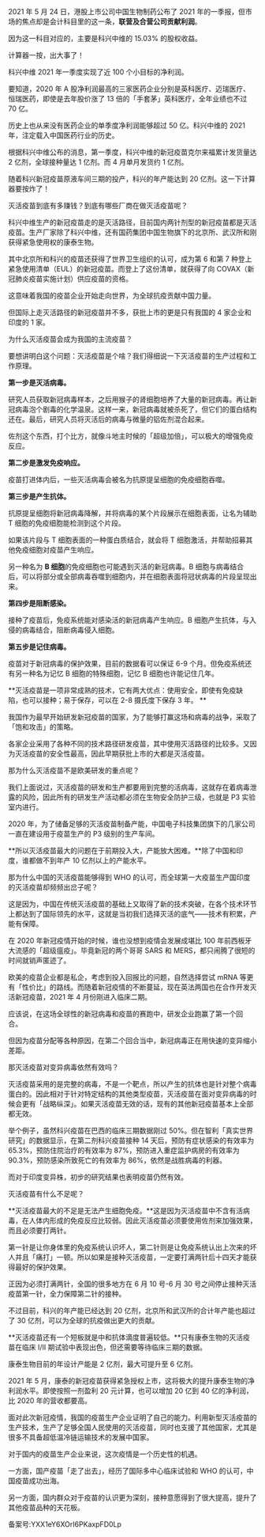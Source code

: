 2021 年 5 月 24 日，港股上市公司中国生物制药公布了 2021 年的一季报，但市场的焦点却是会计科目里的这一条，**联营及合营公司贡献利润**。

因为这一科目对应的，主要是科兴中维的 15.03\% 的股权收益。 

计算器一按，出大事了！

科兴中维 2021 年一季度实现了近 100 个小目标的净利润。

要知道，2020 年 A 股净利润最高的三家医药企业分别是英科医疗、迈瑞医疗、恒瑞医药，即使是去年股价涨了 13 倍的「手套茅」英科医疗，全年业绩也不过 70 亿。

历史上也从来没有医药企业的单季度净利润能够超过 50 亿。科兴中维的 2021 年，注定载入中国医药行业的历史。 

根据科兴中维公布的消息，第一季度，科兴中维的新冠疫苗克尔来福累计发货量达 2 亿剂，全球接种量达 1 亿剂。而 4 月单月发货约 1 亿剂。

随着科兴新冠疫苗原液车间三期的投产，科兴的年产能达到 20 亿剂。这一下计算器要按炸了！ 

灭活疫苗到底有多赚钱？到底有哪些厂商在做灭活疫苗呢？ 

科兴中维生产的新冠疫苗走的是灭活路径，目前国内两针剂型的新冠疫苗都是灭活疫苗。生产厂家除了科兴中维，还有国药集团中国生物旗下的北京所、武汉所和刚获得紧急使用权的康泰生物。 

其中北京所和科兴的疫苗还获得了世界卫生组织的认可，成为第 6 和第 7 种登上紧急使用清单（EUL）的新冠疫苗。而登上了这份清单，就获得了向 COVAX（新冠肺炎疫苗实施计划）供应疫苗的资格。

这意味着我国的疫苗企业开始走向世界，为全球抗疫贡献中国力量。 

但国际上走灭活路径的新冠疫苗并不多，获批上市的更是只有我国的 4 家企业和印度的 1 家。 

为什么灭活疫苗会成为我国的主流疫苗？ 

要想讲明白这个问题：灭活疫苗是个啥？我们得细说一下灭活疫苗的生产过程和工作原理。 

**第一步是灭活病毒。**

研究人员获取新冠病毒样本，之后用猴子的肾细胞培养了大量的新冠病毒。再让新冠病毒泡个剧毒的化学温泉。这样一来，新冠病毒就被杀死了，但它们的蛋白结构还在。最后，研究人员将灭活后的病毒与微量的铝佐剂混合起来。 

佐剂这个东西，打个比方，就像斗地主时候的「超级加倍」，可以极大的增强免疫反应。

**第二步是激发免疫响应。**

疫苗打进体内后，一些灭活病毒会被名为抗原提呈细胞的免疫细胞吞噬。 

**第三步是产生抗体。**

抗原提呈细胞将新冠病毒降解，并将病毒的某个片段展示在细胞表面，让名为辅助 T 细胞的免疫细胞能检测到这个片段。

如果该片段与 T 细胞表面的一种蛋白质结合，就会将 T 细胞激活，并帮助招募其他免疫细胞对疫苗产生响应。

另一种名为 **B 细胞**的免疫细胞也可能遇到灭活的新冠病毒。B 细胞与病毒结合后，可以将部分或全部病毒吞噬到细胞内，并在细胞表面将冠状病毒的片段呈现出来。 

**第四步是阻断感染。**

接种了疫苗后，免疫系统能对感染活的新冠病毒产生响应。B 细胞产生抗体，与入侵的病毒结合，阻断病毒侵入细胞。 

**第五步是记住病毒。**

疫苗对于新冠病毒的保护效果，目前的数据看可以保证 6-9 个月。但免疫系统还有另一种名为记忆 B 细胞的特殊细胞，记忆 B 细胞也许能记住几年。 

**灭活疫苗是一项非常成熟的技术，它有两大优点：使用安全，即使有免疫缺陷，也可以接种；易于保存，可以在 2-8 摄氏度下保存 3 年。 **

我国作为最早开始研发新冠疫苗的国家，为了能够打赢这场和病毒的战争，采取了「饱和攻击」的策略。

各家企业采用了各种不同的技术路径研发疫苗，其中使用灭活路径的比较多。又因为灭活疫苗的安全性最高，因此早期获批上市的大都是灭活疫苗。

那为什么灭活疫苗不是欧美研发的重点呢？ 

我们上面说过，灭活疫苗的研发和生产都要用到完整的活病毒，这就存在着病毒泄露的风险，因此所有的研发生产活动都必须在生物安全防护三级，也就是 P3 实验室内进行。 

2020 年，为了储备足够的灭活疫苗制备产能，中国电子科技集团旗下的几家公司一直在建设用于疫苗生产的 P3 级别的生产车间。 

**所以灭活疫苗最大的问题在于前期投入大，产能放大困难。**除了中国和印度，谁都做不到年产 10 亿剂以上的产能水平。 

那为什么中国的灭活疫苗能够得到 WHO 的认可，而全球第一大疫苗生产国印度的灭活疫苗却频频出岔子呢？ 

这是因为，中国在传统灭活疫苗的基础上又取得了新的技术突破，在各个技术环节上都达到了国际领先的水平，这就是当初我们选择灭活的底气——技术有积累，产能有保障。 

在 2020 年新冠疫情开始的时候，谁也没想到疫情会发展成堪比 100 年前西板牙大流感的「超级瘟疫」。毕竟新冠的两个哥哥 SARS 和 MERS，都只闹腾了很短的时间就销声匿迹了。 

欧美的疫苗企业都是私企，考虑到投入回报比的问题，自然选择尝试 mRNA 等更有「性价比」的路线。而随着新冠疫情的不断蔓延，现在英法两国也在合作开发灭活新冠疫苗，2021 年 4 月份刚进入临床二期。 

应该说，在这场全球性的新冠病毒和疫苗的赛跑中，研发企业跑赢了第一个回合。 

但因为疫苗分配等各种原因，在第二个回合当中，新冠病毒正在用快速的变异缩小差距。 

那灭活疫苗对变异病毒依然有效吗？ 

灭活疫苗采用的是完整的病毒，不是一个靶点，所以产生的抗体也是针对整个病毒蛋白的。因此相对于针对特定结构的其他类型疫苗，灭活疫苗在面对变异病毒的时候会更有「战略纵深」。如果灭活疫苗无效的话，现有的其他新冠疫苗基本上全部都无效。 

举个例子，虽然科兴疫苗在巴西的临床三期数据刚过 50\%。但在智利「真实世界研究」的数据显示，在第二剂科兴疫苗接种 14 天后，预防有症状感染的有效率为 65.3\%，预防住院治疗的有效率为 87\%，预防进入重症监护病房的有效率为 90.3\%，预防感染所致死亡的有效率为 86\%，依然是战胜病毒的利器。

而对于印度变异株，初步的研究结果也表明疫苗仍然有效。 

灭活疫苗有什么不足呢？ 

**灭活疫苗最大的不足是无法产生细胞免疫。**这是因为灭活疫苗中不含有活病毒，在人体内形成的免疫反应比较弱。因此灭活疫苗必须要使用佐剂来加强效果，而且必须要打两针。

第一针是让你身体里的免疫系统认识坏人，第二针则是让免疫系统认出上次来的坏人并且「痛打」一顿。所以如果是接种灭活疫苗，一定要打满两针后十四天才能获得最好的保护效果。 

正因为必须打满两针，全国的很多地方在 6 月 10 号-6 月 30 号之间停止接种灭活疫苗第一针，全力保障第二针的接种。

不过目前，科兴的年产能已经达到 20 亿剂，北京所和武汉所的合计年产能也超过了 30 亿剂，可以为全球的抗疫做出更大的贡献。

**灭活疫苗还有一个短板就是中和抗体滴度普遍较低。**只有康泰生物的灭活疫苗在临床 I/II 期试验中表现出色，但还需要等待临床三期的数据。

康泰生物目前的年设计产能是 2 亿剂，最大可提升至 6 亿剂。

2021 年 5 月，康泰的新冠疫苗获得紧急授权上市，这将极大的提升康泰生物的净利润水平。即使按照一剂盈利 20 元计算，也可以增加 20 亿到 40 亿的净利润，比 2020 年的营收都要高。 

面对此次新冠疫情，我国的疫苗生产企业证明了自己的能力。利用新型灭活疫苗的生产技术，生产了足够全国人民使用的灭活疫苗，同时也支援了其他国家，尤其是很多不具备超低温冷链运输技术的发展中国家。 

对于国内的疫苗生产企业来说，这次疫情是一个历史性的机遇。

一方面，国产疫苗「走了出去」，经历了国际多中心临床试验和 WHO 的认可，中国疫苗成功出海。

另一方面，国内群众对于疫苗的认识更为深刻，接种意愿得到了很大提高，提升了其他疫苗品种的天花板。 

  

备案号:YXX1eY6XOrI6PKaxpFD0Lp